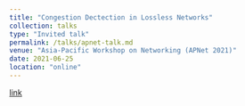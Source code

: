 ```yaml
---
title: "Congestion Dectection in Lossless Networks"
collection: talks
type: "Invited talk"
permalink: /talks/apnet-talk.md
venue: "Asia-Pacific Workshop on Networking (APNet 2021)"
date: 2021-06-25
location: "online"
---
```


[link](https://conferences.sigcomm.org/events/apnet2021/sigcomm.html)
